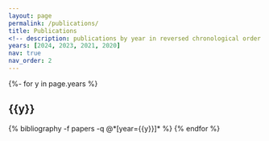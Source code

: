 ```yaml
---
layout: page
permalink: /publications/
title: Publications
<!-- description: publications by year in reversed chronological order. -->
years: [2024, 2023, 2021, 2020]
nav: true
nav_order: 2
---
```

<!-- _pages/publications.md -->
<div class="publications">

{%- for y in page.years %}
  <h2 class="year">{{y}}</h2>
  {% bibliography -f papers -q @*[year={{y}}]* %}
{% endfor %}

</div>

